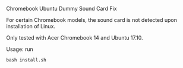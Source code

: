 Chromebook Ubuntu Dummy Sound Card Fix

For certain Chromebook models, the sound card is not detected upon installation of Linux.

Only tested with Acer Chromebook 14 and Ubuntu 17.10.

Usage: run 

```
bash install.sh
```
